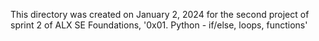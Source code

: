 This directory was created on January 2, 2024 for the second project of
sprint 2 of ALX SE Foundations, '0x01. Python - if/else, loops, functions'
